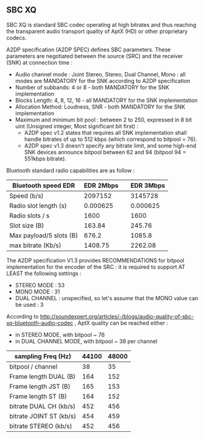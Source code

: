 ## SBC XQ

SBC XQ is standard SBC codec operating at high bitrates and thus reaching the
transparent audio transport quality of AptX (HD) or other proprietary codecs.

A2DP specification (A2DP SPEC) defines SBC parameters. These parameters are
negotiated between the source (SRC) and the receiver (SNK) at connection time :

- Audio channel mode : Joint Stereo, Stereo, Dual Channel, Mono : all modes
  are MANDATORY for the SNK according to A2DP specification
- Number of subbands: 4 or 8 - both MANDATORY for the SNK implementation
- Blocks Length: 4, 8, 12, 16 - all MANDATORY for the SNK implementation
- Allocation Method: Loudness, SNR - both MANDATORY for the SNK implementation
- Maximum and minimum bit pool : between 2 to 250, expressed in 8 bit uint
  (Unsigned integer, Most significant bit first) :
   - A2DP spec v1.2 states that requires all SNK implementation shall handle
     bitrates of up to 512 kbps (which correspond to bitpool = 76).
   - A2DP spec v1.3 doesn't specify any bitrate limit, and some high-end SNK
     devices announce bitpool between 62 and 94 (bitpool 94 = 551kbps bitrate).

Bluetooth standard radio capabilities are as follow :

|  Bluetooth speed EDR    | EDR 2Mbps |       | EDR 3Mbps |
|-------------------------|-----------|-------|-----------|
| Speed (b/s)             |   2097152 |       |   3145728 |
| Radio slot length (s)   |  0.000625 |       |  0.000625 |
| Radio slots / s         |      1600 |       |      1600 |
| Slot size (B)           |    163.84 |       |    245.76 |
| Max payload/5 slots (B) |     676.2 |       |    1085.8 |
| max bitrate (Kb/s)      |   1408.75 |       |   2262.08 |

The A2DP specification V1.3 provides RECOMMENDATIONS for bitpool implementation
for the encoder of the SRC : it is required to support AT LEAST the following
settings :

- STEREO MODE : 53
- MONO MODE : 31
- DUAL CHANNEL : unspecified, so let's assume that the MONO value can be used : 3

According to http://soundexpert.org/articles/-/blogs/audio-quality-of-sbc-xq-bluetooth-audio-codec ,
AptX quality can be reached either :

- in STEREO MODE, with bitpool ~ 76
- in DUAL CHANNEL MODE, with bitpool ~ 38 per channel

| sampling Freq (Hz)      |     44100 | 48000 |
|-------------------------|-----------|-------|
| bitpool / channel       |        38 |    35 |
| Frame length DUAL (B)   |       164 |   152 |
| Frame length JST (B)    |       165 |   153 |
| Frame length ST (B)     |       164 |   152 |
| bitrate DUAL CH (kb/s)  |       452 |   456 |
| bitrate JOINT ST (kb/s) |       454 |   459 |
| bitrate STEREO (kb/s)   |       452 |   456 |
